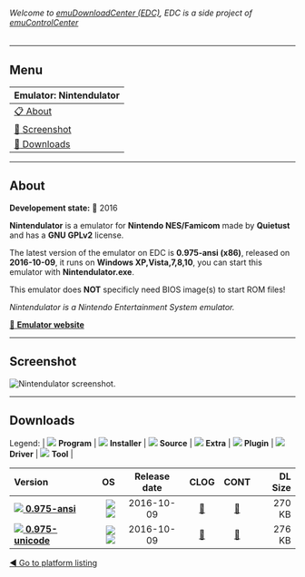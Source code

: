 ###### Welcome to [emuDownloadCenter (EDC)](https://github.com/PhoenixInteractiveNL/emuDownloadCenter/wiki/), EDC is a side project of [emuControlCenter](https://github.com/PhoenixInteractiveNL/emuControlCenter/wiki/)
***
## Menu
| **Emulator: Nintendulator** |
|:---------|
| [:clipboard: About](#about) |
| [:sunrise: Screenshot](#screenshot) |
| [:floppy_disk: Downloads](#downloads) |
***
## About
**Developement state:** :large_blue_circle: 2016

**Nintendulator** is a emulator for **Nintendo NES/Famicom** made by **Quietust** and has a **GNU GPLv2** license.

The latest version of the emulator on EDC is **0.975-ansi (x86)**, released on **2016-10-09**, it runs on **Windows XP,Vista,7,8,10**, you can start this emulator with **Nintendulator.exe**.

This emulator does **NOT** specificly need BIOS image(s) to start ROM files!

_Nintendulator is a Nintendo Entertainment System emulator._

[:link: **Emulator website**](http://www.qmtpro.com/~nes/nintendulator/)
***
## Screenshot
![](https://raw.githubusercontent.com/PhoenixInteractiveNL/emuDownloadCenter/master/hooks/nintendulator/emulator_screen_01.jpg "Nintendulator screenshot.")
***
## Downloads
Legend: | 
![](https://raw.githubusercontent.com/wiki/PhoenixInteractiveNL/emuDownloadCenter/images_misc/icon_program_24.png) **Program** | 
![](https://raw.githubusercontent.com/wiki/PhoenixInteractiveNL/emuDownloadCenter/images_misc/icon_installer_24.png) **Installer** | 
![](https://raw.githubusercontent.com/wiki/PhoenixInteractiveNL/emuDownloadCenter/images_misc/icon_source_code_24.png) **Source** | 
![](https://raw.githubusercontent.com/wiki/PhoenixInteractiveNL/emuDownloadCenter/images_misc/icon_extra_24.png) **Extra** | 
![](https://raw.githubusercontent.com/wiki/PhoenixInteractiveNL/emuDownloadCenter/images_misc/icon_plugin_24.png) **Plugin** | 
![](https://raw.githubusercontent.com/wiki/PhoenixInteractiveNL/emuDownloadCenter/images_misc/icon_driver_24.png) **Driver** | 
![](https://raw.githubusercontent.com/wiki/PhoenixInteractiveNL/emuDownloadCenter/images_misc/icon_tool_24.png) **Tool** | 
 
| Version | OS | Release date | CLOG | CONT | DL Size |
|:--------|---:|:------------:|:----:|:----:|--------:|
| [![](https://raw.githubusercontent.com/wiki/PhoenixInteractiveNL/emuDownloadCenter/images_misc/icon_program_24.png) **0.975-ansi**](https://github.com/PhoenixInteractiveNL/edc-repo0004/raw/master/nintendulator/0.975-ansi.7z) | ![](https://raw.githubusercontent.com/wiki/PhoenixInteractiveNL/emuDownloadCenter/images_misc/logo_windows_24.png)![](https://raw.githubusercontent.com/wiki/PhoenixInteractiveNL/emuDownloadCenter/images_misc/icon_32-bit_24.png) | 2016-10-09 | [:page_facing_up:](https://github.com/PhoenixInteractiveNL/edc-repo0004/blob/master/nintendulator/0.975-ansi_changelog.txt) | [:mag_right:](https://github.com/PhoenixInteractiveNL/edc-repo0004/blob/master/nintendulator/0.975-ansi_contents.txt) | 270 KB |
| [![](https://raw.githubusercontent.com/wiki/PhoenixInteractiveNL/emuDownloadCenter/images_misc/icon_program_24.png) **0.975-unicode**](https://github.com/PhoenixInteractiveNL/edc-repo0004/raw/master/nintendulator/0.975-unicode.7z) | ![](https://raw.githubusercontent.com/wiki/PhoenixInteractiveNL/emuDownloadCenter/images_misc/logo_windows_24.png)![](https://raw.githubusercontent.com/wiki/PhoenixInteractiveNL/emuDownloadCenter/images_misc/icon_32-bit_24.png) | 2016-10-09 | [:page_facing_up:](https://github.com/PhoenixInteractiveNL/edc-repo0004/blob/master/nintendulator/0.975-unicode_changelog.txt) | [:mag_right:](https://github.com/PhoenixInteractiveNL/edc-repo0004/blob/master/nintendulator/0.975-unicode_contents.txt) | 276 KB |

[:arrow_backward: Go to platform listing](https://github.com/PhoenixInteractiveNL/emuDownloadCenter/wiki/EDC-Platform-List)
